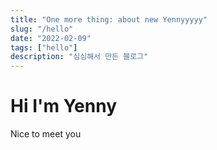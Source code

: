 ```yaml
---
title: "One more thing: about new Yennyyyyy"
slug: "/hello"
date: "2022-02-09"
tags: ["hello"]
description: "심심해서 만든 블로그"
---
```


# Hi I'm Yenny

Nice to meet you
